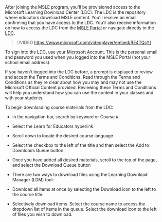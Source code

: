 After joining the MSLE program, you'll be provisioned access to the Microsoft Learning Download Center (LDC).  The LDC is the repository where educators download MSLE content. You'll receive an email confirming that you have access to the LDC. You'll also receive information on how to access the LDC from the [MSLE Portal](https://aka.ms/MSLEPort) or navigate directly to the [LDC](https://techcommunity.microsoft.com/blog/mctnews/current-courseware-downloading-process/4196123).  

> [!VIDEO https://www.microsoft.com/videoplayer/embed/RE4TQcY] 

To sign into the LDC, use your Microsoft Account. This is the personal email and password you used when you logged into the MSLE Portal (not your school email address). 

If you haven't logged into the LDC before, a prompt is displayed to review and accept the Terms and Conditions. Read through the Terms and Conditions as they're clear about how you may and may not use the Microsoft Official Content provided. Reviewing these Terms and Conditions will help you understand how you can use the content in your classes and with your students.  

To begin downloading course materials from the LDC: 

- In the navigation bar, search by keyword or Course # 

- Select the Learn for Educators hyperlink 

- Scroll down to locate the desired course language  

- Select the checkbox to the left of the title and then select the Add to Downloads Queue button 

- Once you have added all desired materials, scroll to the top of the page, and select the Download Queue button 

- There are two ways to download files using the Learning Download Manager (LDM) tool: 

 - Download all items at once by selecting the Download icon to the left to the course title.  

 - Selectively download items. Select the course name to access the dropdown list of items in the queue. Select the download icon to the left of files you wish to download. 
